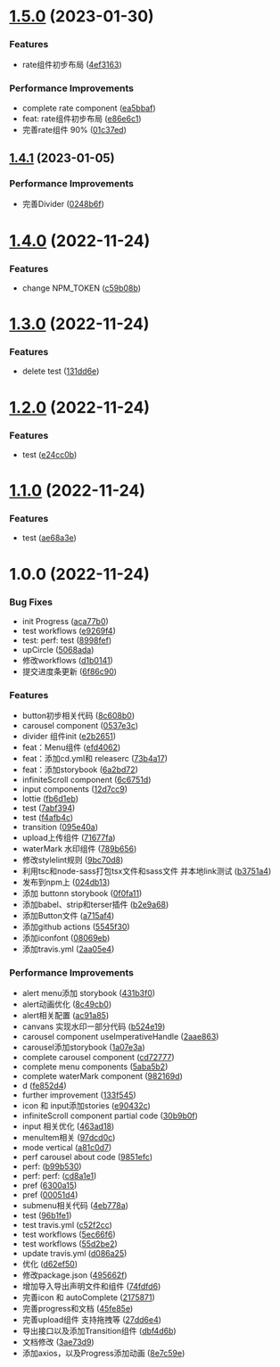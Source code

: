 # [1.5.0](https://github.com/panyushan-jade/dui/compare/v1.4.1...v1.5.0) (2023-01-30)


### Features

* rate组件初步布局 ([4ef3163](https://github.com/panyushan-jade/dui/commit/4ef31630ef7f1b32d64b4bab23796e0aefdef5b3))


### Performance Improvements

* complete rate component ([ea5bbaf](https://github.com/panyushan-jade/dui/commit/ea5bbafd6d57723240f9deeb0f4cc19956c27915))
* feat: rate组件初步布局 ([e86e6c1](https://github.com/panyushan-jade/dui/commit/e86e6c1018d8c67e2e1b71590d6f143b64d409b2))
* 完善rate组件 90% ([01c37ed](https://github.com/panyushan-jade/dui/commit/01c37edbb9be3bfde7826cbd09a9bc728cf71d40))

## [1.4.1](https://github.com/panyushan-jade/dui/compare/v1.4.0...v1.4.1) (2023-01-05)


### Performance Improvements

* 完善Divider ([0248b6f](https://github.com/panyushan-jade/dui/commit/0248b6f0b4889decd8e548469fadffa62e2079ac))

# [1.4.0](https://github.com/panyushan-jade/dui/compare/v1.3.0...v1.4.0) (2022-11-24)


### Features

* change NPM_TOKEN ([c59b08b](https://github.com/panyushan-jade/dui/commit/c59b08b75366ebc51c0c3581460dc8d38cfe0f55))

# [1.3.0](https://github.com/panyushan-jade/dui/compare/v1.2.0...v1.3.0) (2022-11-24)


### Features

* delete test ([131dd6e](https://github.com/panyushan-jade/dui/commit/131dd6e4f5437913e064aac8ca1f28415bf8eb76))

# [1.2.0](https://github.com/panyushan-jade/dui/compare/v1.1.0...v1.2.0) (2022-11-24)


### Features

* test ([e24cc0b](https://github.com/panyushan-jade/dui/commit/e24cc0be1fe5b8f5781f8139f79981d0af5898cd))

# [1.1.0](https://github.com/panyushan-jade/dui/compare/v1.0.0...v1.1.0) (2022-11-24)


### Features

* test ([ae68a3e](https://github.com/panyushan-jade/dui/commit/ae68a3eda02e50e8ec5888a013b9c8fcf0b4d661))

# 1.0.0 (2022-11-24)


### Bug Fixes

* init Progress ([aca77b0](https://github.com/panyushan-jade/dui/commit/aca77b08d74883094134e64f4a9921bf3a47cdb3))
* test workflows ([e9269f4](https://github.com/panyushan-jade/dui/commit/e9269f42427ae3f86b3f7d15796723e806c9063c))
* test: perf: test ([8998fef](https://github.com/panyushan-jade/dui/commit/8998fef6f978dbcaca21bd12ca4fd09d795edda9))
* upCircle ([5068ada](https://github.com/panyushan-jade/dui/commit/5068adaec413d4933016b5ca8fa0459df4e35fd4))
* 修改workflows ([d1b0141](https://github.com/panyushan-jade/dui/commit/d1b0141d2e8f80330178e69fae6c62b0e3dd663b))
* 提交进度条更新 ([6f86c90](https://github.com/panyushan-jade/dui/commit/6f86c9025712e90876298d9e06fe5d6630452143))


### Features

* button初步相关代码 ([8c608b0](https://github.com/panyushan-jade/dui/commit/8c608b0a64211adaf04d107e29fcba2e423efcfc))
* carousel component ([0537e3c](https://github.com/panyushan-jade/dui/commit/0537e3cc2bd188fd5a59d1759a4adc4be35b2e32))
* divider 组件init ([e2b2651](https://github.com/panyushan-jade/dui/commit/e2b2651667d8e685bcedf61909c2efdd483a695d))
* feat：Menu组件 ([efd4062](https://github.com/panyushan-jade/dui/commit/efd4062e71d12014ef99e78a1f5b746a4dcb84a7))
* feat：添加cd.yml和 releaserc ([73b4a17](https://github.com/panyushan-jade/dui/commit/73b4a17588b9513762ad91f76891ccc25afad929))
* feat：添加storybook ([6a2bd72](https://github.com/panyushan-jade/dui/commit/6a2bd72268290e25ca42b715c933477e21c5e020))
* infiniteScroll component ([6c6751d](https://github.com/panyushan-jade/dui/commit/6c6751da49386ce259c20c4fdcac17a34496e00d))
* input components ([12d7cc9](https://github.com/panyushan-jade/dui/commit/12d7cc9e985037173a28a40a0932bfb85ed09446))
* lottie ([fb6d1eb](https://github.com/panyushan-jade/dui/commit/fb6d1eb9b5b0660dd63dc1d60d994d6e624b1cac))
* test ([7abf394](https://github.com/panyushan-jade/dui/commit/7abf3944ee7cb07dd323f74f61a86d93c05b1131))
* test ([f4afb4c](https://github.com/panyushan-jade/dui/commit/f4afb4cf85a152a9b7fe785ba04629384f00c651))
* transition ([095e40a](https://github.com/panyushan-jade/dui/commit/095e40a989a853f03581535529013d42960b6269))
* upload上传组件 ([71677fa](https://github.com/panyushan-jade/dui/commit/71677fac2cc1cfcd522a46dcf196f6da18c2c0c8))
* waterMark 水印组件 ([789b656](https://github.com/panyushan-jade/dui/commit/789b6561cdc5004d08efe52dfb6b4858406888e8))
* 修改stylelint规则 ([9bc70d8](https://github.com/panyushan-jade/dui/commit/9bc70d81b9f6e8ffa9c0a36428d56dadf84a8b3e))
* 利用tsc和node-sass打包tsx文件和sass文件 并本地link测试 ([b3751a4](https://github.com/panyushan-jade/dui/commit/b3751a4f9a08ee3acd2a79041fee1921b1e42b1e))
* 发布到npm上 ([024db13](https://github.com/panyushan-jade/dui/commit/024db135219a777c505229ac5e695cd57196b20b))
* 添加 buttonn storybook ([0f0fa11](https://github.com/panyushan-jade/dui/commit/0f0fa118ae01b09ff9c17d16b411222f1f5f2c29))
* 添加babel、strip和terser插件 ([b2e9a68](https://github.com/panyushan-jade/dui/commit/b2e9a688411768cee6f47cdd145cb98a9ba828a3))
* 添加Button文件 ([a715af4](https://github.com/panyushan-jade/dui/commit/a715af44d1bbcdc14608f9e14b2712c0cbba4428))
* 添加github actions ([5545f30](https://github.com/panyushan-jade/dui/commit/5545f305663ecc5109ec80932aee7c5de70222d2))
* 添加iconfont ([08069eb](https://github.com/panyushan-jade/dui/commit/08069eb0dde8ebf6225c7862562d7737e839159c))
* 添加travis.yml ([2aa05e4](https://github.com/panyushan-jade/dui/commit/2aa05e4d7ba162aed7f92c28bca5322aaf3995ed))


### Performance Improvements

* alert menu添加 storybook ([431b3f0](https://github.com/panyushan-jade/dui/commit/431b3f01681269eb2a737cf49636fc7774dedcff))
* alert动画优化 ([8c49cb0](https://github.com/panyushan-jade/dui/commit/8c49cb0a3f9e18fa609dc170007a1b6c6f114d88))
* alert相关配置 ([ac91a85](https://github.com/panyushan-jade/dui/commit/ac91a855bb32427d9cac019466e2ede9e4245a46))
* canvans 实现水印一部分代码 ([b524e19](https://github.com/panyushan-jade/dui/commit/b524e19372446f83d315fbca8475d5232ac76c21))
* carousel component useImperativeHandle ([2aae863](https://github.com/panyushan-jade/dui/commit/2aae8632fbe616713ec748747b19552d030666bd))
* carousel添加storybook ([1a07e3a](https://github.com/panyushan-jade/dui/commit/1a07e3aabf889b33910fbaa225a20eee54462b29))
* complete carousel component ([cd72777](https://github.com/panyushan-jade/dui/commit/cd727778c495ff369c44868c2f5da67fa0e32833))
* complete menu components ([5aba5b2](https://github.com/panyushan-jade/dui/commit/5aba5b2ea9809ded3e377c36264b9547620ff02f))
* complete waterMark component ([982169d](https://github.com/panyushan-jade/dui/commit/982169de803c75cbb2f8d8a4caaeb724231873ab))
* d ([fe852d4](https://github.com/panyushan-jade/dui/commit/fe852d40e3b79a050c7e1aacb847322063b72ccd))
* further improvement ([133f545](https://github.com/panyushan-jade/dui/commit/133f545c05b6674521568f17c5ac84c9f5471e06))
* icon 和 input添加stories ([e90432c](https://github.com/panyushan-jade/dui/commit/e90432c68fe6f7eaf9d829f0b7a9562b7344a7ea))
* infiniteScroll component partial code ([30b9b0f](https://github.com/panyushan-jade/dui/commit/30b9b0fb46e948868f9d9d5cc6757f12fef77f8a))
* input 相关优化 ([463ad18](https://github.com/panyushan-jade/dui/commit/463ad182596a84eb496be67d615c0098c8b075a4))
* menuItem相关 ([97dcd0c](https://github.com/panyushan-jade/dui/commit/97dcd0cd89374b2b16682005987a52eb1e661be1))
* mode vertical ([a81c0d7](https://github.com/panyushan-jade/dui/commit/a81c0d79937bbd47efa7b036729ae2407b98e89a))
* perf carousel about code ([9851efc](https://github.com/panyushan-jade/dui/commit/9851efc8a0c0cfac4b4b32bf151419de782a098e))
* perf: ([b99b530](https://github.com/panyushan-jade/dui/commit/b99b5307877a7113a87099691e9de36665924eb9))
* perf: perf: ([cd8a1e1](https://github.com/panyushan-jade/dui/commit/cd8a1e1d1913ae8527e6364a8c623ce47cff0f84))
* pref ([6300a15](https://github.com/panyushan-jade/dui/commit/6300a151b3991feb9d6eece433adadc0caa61144))
* pref ([00051d4](https://github.com/panyushan-jade/dui/commit/00051d4a7c9b00567153b10376d5bfcacad20bca))
* submenu相关代码 ([4eb778a](https://github.com/panyushan-jade/dui/commit/4eb778aea99ccaee53cbb352e8df70f58d1da2d3))
* test ([96b1fe1](https://github.com/panyushan-jade/dui/commit/96b1fe189acab3016f9cb77e7ea6d8ef6774fe19))
* test travis.yml ([c52f2cc](https://github.com/panyushan-jade/dui/commit/c52f2cc83fe21cab06ad2d1f0e2f3c54a97a55a0))
* test workflows ([5ec66f6](https://github.com/panyushan-jade/dui/commit/5ec66f6a2afa3dc4eab65e7cc02709046285ea65))
* test workflows ([55d2be2](https://github.com/panyushan-jade/dui/commit/55d2be2ee0597acfed1d9c2b0d9a33fec3964469))
* update travis.yml ([d086a25](https://github.com/panyushan-jade/dui/commit/d086a25fffa16a12f0b75132268d6fa4a0d5c034))
* 优化 ([d62ef50](https://github.com/panyushan-jade/dui/commit/d62ef5090ed8b73e92415b1faa292344a2ada9ec))
* 修改package.json ([495662f](https://github.com/panyushan-jade/dui/commit/495662f63dd2fe0a7a5c5b34132b553f3f812468))
* 增加导入导出声明文件和组件 ([74fdfd6](https://github.com/panyushan-jade/dui/commit/74fdfd6fe3a83c926f8306956fc9226220582224))
* 完善icon 和 autoComplete ([2175871](https://github.com/panyushan-jade/dui/commit/21758719ec4d2f3b4dddcbcb0c1322f4bbb78698))
* 完善progress和文档 ([45fe85e](https://github.com/panyushan-jade/dui/commit/45fe85e587fcf202b11f13ec052f0ea90e1c1a65))
* 完善upload组件 支持拖拽等 ([27dd6e4](https://github.com/panyushan-jade/dui/commit/27dd6e475fe206a2e7b24df94de05721545450a7))
* 导出接口以及添加Transition组件 ([dbf4d6b](https://github.com/panyushan-jade/dui/commit/dbf4d6bf0dd6717932f30d774c5fb4555dcb0b4b))
* 文档修改 ([3ae73d9](https://github.com/panyushan-jade/dui/commit/3ae73d90b0a2e83b73e0fe0467f1195159931b1e))
* 添加axios，以及Progress添加动画 ([8e7c59e](https://github.com/panyushan-jade/dui/commit/8e7c59ee57e6a4287abb31d09adf28bc9ea648ed))
